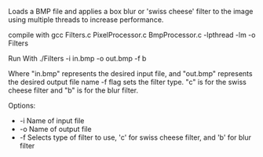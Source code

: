 Loads a BMP file and applies a box blur or 'swiss cheese' filter to the image using multiple threads to increase performance.

compile with
gcc Filters.c PixelProcessor.c BmpProcessor.c -lpthread -lm -o Filters

Run With
./Filters -i in.bmp -o out.bmp -f b

Where "in.bmp" represents the desired input file, and "out.bmp" represents the desired output file name
-f flag sets the filter type. "c" is for the swiss cheese filter and "b" is for the blur filter.

Options:
- -i Name of input file
- -o Name of output file
- -f Selects type of filter to use, 'c' for swiss cheese filter, and 'b' for blur filter



